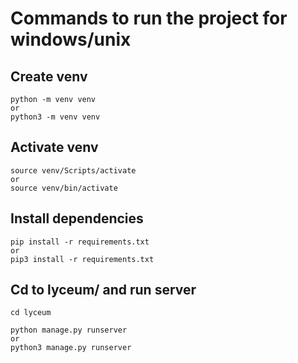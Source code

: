 # Commands to run the project for windows/unix 

## Create venv
```
python -m venv venv
or
python3 -m venv venv
```

## Activate venv
```
source venv/Scripts/activate
or 
source venv/bin/activate
```

## Install dependencies
```
pip install -r requirements.txt
or 
pip3 install -r requirements.txt
```


## Cd to lyceum/ and run server
```
cd lyceum

python manage.py runserver
or 
python3 manage.py runserver
```
